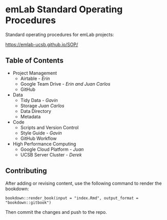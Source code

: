 # emLab Standard Operating Procedures

Standard operating procedures for emLab projects:

<https://emlab-ucsb.github.io/SOP/>


## Table of Contents

* Project Management  
    + Airtable - *Erin*
    + Google Team Drive - *Erin and Juan Carlos*
    + GitHub
* Data
    + Tidy Data - *Gavin*
    + Storage *Juan Carlos*
    + Data Directory
    + Metadata
* Code
    + Scripts and Version Control
    + Style Guide - *Gavin*
    + GitHub Workflow
* High Performance Computing
    + Google Cloud Platform - *Juan*
    + UCSB Server Cluster - *Derek*


## Contributing

After adding or revising content, use the following command to render the bookdown:

`bookdown::render_book(input = "index.Rmd", output_format = "bookdown::gitbook")`

Then commit the changes and push to the repo.

